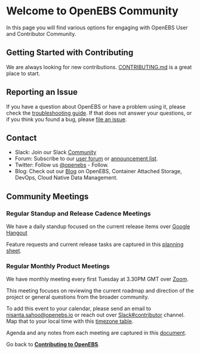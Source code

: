 # Welcome to OpenEBS Community

In this page you will find various options for engaging with OpenEBS User and Contributor Community. 

## Getting Started with Contributing

We are always looking for new contributions. [CONTRIBUTING.md](../CONTRIBUTING.md) is a great place to start.

## Reporting an Issue

If you have a question about OpenEBS or have a problem using it, please check the [troubleshooting guide](https://docs.openebs.io/docs/next/troubleshooting.html).
If that does not answer your questions, or if you think you found a bug, please [file an issue](https://github.com/openebs/openebs/issues).

## Contact

- Slack: Join our Slack [Community](https://openebs.org/community)
- Forum: Subscribe to our [user forum](https://lists.cncf.io/g/cncf-openebs-users) or [announcement list](https://lists.cncf.io/g/cncf-openebs-announcements).
- Twitter: Follow us [@openebs](https://twitter.com/openebs) - Follow.
- Blog: Check out our [Blog](https://blog.openebs.io) on OpenEBS, Container Attached Storage, DevOps, Cloud Native Data Management.

## Community Meetings

### Regular Standup and Release Cadence Meetings

We have a daily standup focused on the current release items over [Google Hangout](https://meet.google.com/rui-powc-fgt?hs=122)

Feature requests and current release tasks are captured in this [planning sheet](https://docs.google.com/spreadsheets/d/1bbphUqbxShBhgr1VHaEQUzIGMaJJacPNKc1ckNXU1QE).

### Regular Monthly Product Meetings

We have monthly meeting every first Tuesday at 3.30PM GMT over [Zoom](https://zoom.us/j/809659923). 

This meeting focuses on reviewing the current roadmap and direction of the project or general questions from the broader community. 

To add this event to your calendar, please send an email to nisanta.sahoo@openebs.io or reach out over [Slack#contributor](https://openebs.org/community) channel. Map that to your local time with this [timezone table](http://www.thetimezoneconverter.com/?t=19:30&tz=PT%20%28Pacific%20Time%29).

Agenda and any notes from each meeting are captured in this [document](https://docs.google.com/document/d/1mHL1ypds4Hf6OnOGz2dOufamu4LiSt4Sgnl9QFrxDls).


Go back to [**Contributing to OpenEBS**](../CONTRIBUTING.md).
